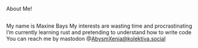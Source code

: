 About Me!
##
My name is Maxine Bays
My interests are wasting time and procrastinating
I’m currently learning rust and pretending to understand how to write code
You can reach me by mastodon @AbysmXenia@kolektiva.social
